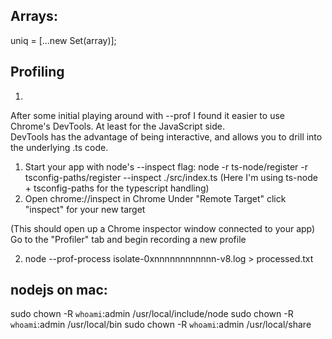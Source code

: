 Arrays:
---
uniq = [...new Set(array)];

Profiling
---
1) 
  After some initial playing around with --prof I found it easier to use Chrome's DevTools. At least for the JavaScript side.             
  DevTools has the advantage of being interactive, and allows you to drill into the underlying .ts code.

  1)  Start your app with node's --inspect flag:
    node -r ts-node/register -r tsconfig-paths/register --inspect ./src/index.ts
    (Here I'm using ts-node + tsconfig-paths for the typescript handling)
  2)  Open chrome://inspect in Chrome
    Under "Remote Target" click "inspect" for your new target
      
  (This should open up a Chrome inspector window connected to your app)
  Go to the "Profiler" tab and begin recording a new profile
  
2) node --prof-process isolate-0xnnnnnnnnnnnn-v8.log > processed.txt

nodejs on mac:
---
sudo chown -R `whoami`:admin /usr/local/include/node
sudo chown -R `whoami`:admin /usr/local/bin
sudo chown -R `whoami`:admin /usr/local/share


